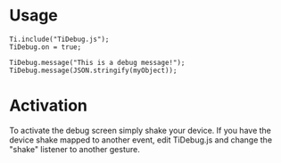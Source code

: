 Usage
=====

	Ti.include("TiDebug.js");
	TiDebug.on = true;
	
	TiDebug.message("This is a debug message!");
	TiDebug.message(JSON.stringify(myObject));

Activation
==========

To activate the debug screen simply shake your device. If you have the device shake mapped to another event, edit TiDebug.js and change the "shake" listener to another gesture.